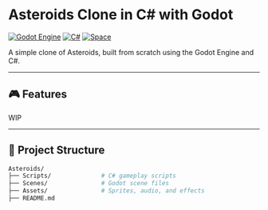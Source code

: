 # Asteroids Clone in C# with Godot

[![Godot Engine](https://img.shields.io/badge/Godot-4.4%2B-478CBF?style=for-the-badge&logo=godot-engine&logoColor=white)](https://godotengine.org/)
[![C#](https://img.shields.io/badge/C%23-239120?style=for-the-badge&logo=c-sharp&logoColor=white)](https://docs.microsoft.com/en-us/dotnet/csharp/)
[![Space](https://img.shields.io/badge/Genre-Space-blue?style=for-the-badge)](#)

A simple clone of Asteroids, built from scratch using the Godot Engine and C#.

---

## 🎮 Features
WIP

---

## 📁 Project Structure

```bash
Asteroids/
├── Scripts/              # C# gameplay scripts
├── Scenes/               # Godot scene files
├── Assets/               # Sprites, audio, and effects
├── README.md
